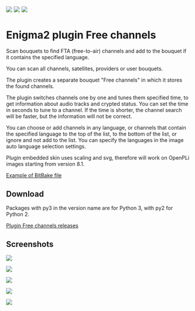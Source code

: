 [![](https://img.shields.io/badge/License-GPLv3-green.svg)](https://github.com/Taapat/enigma2-plugin-freechannels/blob/master/LICENSE)  [![](https://img.shields.io/github/downloads/Taapat/enigma2-plugin-freechannels/total)](https://github.com/Taapat/enigma2-plugin-freechannels/releases)  [![](https://img.shields.io/github/v/release/Taapat/enigma2-plugin-freechannels)](https://github.com/Taapat/enigma2-plugin-freechannels/releases)
-------
Enigma2 plugin Free channels
=========
Scan bouquets to find FTA (free-to-air) channels and add to the bouquet if it contains the specified language.

You can scan all channels, satellites, providers or user bouquets.

The plugin creates a separate bouquet "Free channels" in which it stores the found channels.

The plugin switches channels one by one and tunes them specified time, to get information about audio tracks and crypted status.
You can set the time in seconds to tune to a channel. If the time is shorter, the channel search will be faster, but the information will not be correct.

You can choose or add channels in any language, or channels that contain the specified language to the top of the list, to the bottom of the list, or ignore and not add to the list.
You can specify the languages in the image auto language selection settings.

Plugin embedded skin uses scaling and svg, therefore will work on OpenPLi images starting from version 8.1.

[Example of BitBake file](https://github.com/OpenPLi/openpli-oe-core/blob/develop/meta-openpli/recipes-openpli/enigma2-plugins/enigma2-plugin-extensions-freechannels.bb)


Download
-------
Packages with py3 in the version name are for Python 3, with py2 for Python 2.

[Plugin Free channels releases](https://github.com/Taapat/enigma2-plugin-freechannels/releases)

Screenshots
-------
![](https://user-images.githubusercontent.com/1623947/282240641-7777505d-6fac-402d-9cfd-a228428ae9ac.jpg)

![](https://user-images.githubusercontent.com/1623947/282240645-2aa87120-9788-4044-8e25-e27df5fa36e2.jpg)

![](https://user-images.githubusercontent.com/1623947/282240665-4c1eb11f-6c14-4b3e-8eec-2043c08c844d.jpg)

![](https://user-images.githubusercontent.com/1623947/282240677-ab789881-5576-4e95-8d95-1c12984df41f.jpg)

![](https://user-images.githubusercontent.com/1623947/282240688-c549389a-7663-4da8-af30-3484d4ae3d5c.jpg)
